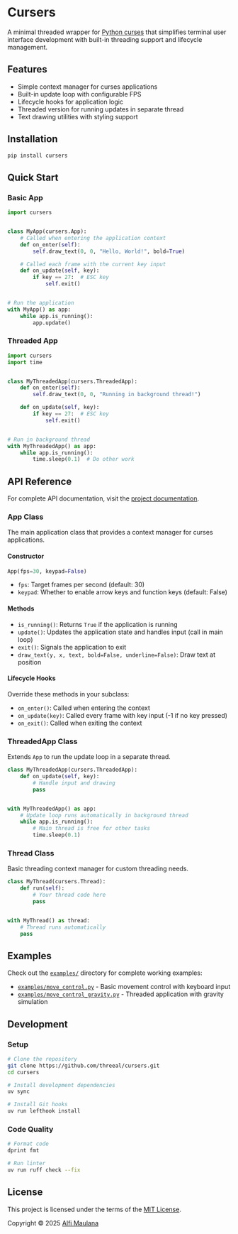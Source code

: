 # Cursers

A minimal threaded wrapper for [Python curses](https://docs.python.org/3/howto/curses.html) that simplifies terminal user interface development with built-in threading support and lifecycle management.

## Features

- Simple context manager for curses applications
- Built-in update loop with configurable FPS
- Lifecycle hooks for application logic
- Threaded version for running updates in separate thread
- Text drawing utilities with styling support

## Installation

```bash
pip install cursers
```

## Quick Start

### Basic App

```python
import cursers


class MyApp(cursers.App):
    # Called when entering the application context
    def on_enter(self):
        self.draw_text(0, 0, "Hello, World!", bold=True)

    # Called each frame with the current key input
    def on_update(self, key):
        if key == 27:  # ESC key
            self.exit()


# Run the application
with MyApp() as app:
    while app.is_running():
        app.update()
```

### Threaded App

```python
import cursers
import time


class MyThreadedApp(cursers.ThreadedApp):
    def on_enter(self):
        self.draw_text(0, 0, "Running in background thread!")

    def on_update(self, key):
        if key == 27:  # ESC key
            self.exit()


# Run in background thread
with MyThreadedApp() as app:
    while app.is_running():
        time.sleep(0.1)  # Do other work
```

## API Reference

For complete API documentation, visit the [project documentation](https://threeal.github.io/cursers/).

### App Class

The main application class that provides a context manager for curses applications.

#### Constructor

```python
App(fps=30, keypad=False)
```

- `fps`: Target frames per second (default: 30)
- `keypad`: Whether to enable arrow keys and function keys (default: False)

#### Methods

- `is_running()`: Returns `True` if the application is running
- `update()`: Updates the application state and handles input (call in main loop)
- `exit()`: Signals the application to exit
- `draw_text(y, x, text, bold=False, underline=False)`: Draw text at position

#### Lifecycle Hooks

Override these methods in your subclass:

- `on_enter()`: Called when entering the context
- `on_update(key)`: Called every frame with key input (-1 if no key pressed)
- `on_exit()`: Called when exiting the context

### ThreadedApp Class

Extends `App` to run the update loop in a separate thread.

```python
class MyThreadedApp(cursers.ThreadedApp):
    def on_update(self, key):
        # Handle input and drawing
        pass


with MyThreadedApp() as app:
    # Update loop runs automatically in background thread
    while app.is_running():
        # Main thread is free for other tasks
        time.sleep(0.1)
```

### Thread Class

Basic threading context manager for custom threading needs.

```python
class MyThread(cursers.Thread):
    def run(self):
        # Your thread code here
        pass


with MyThread() as thread:
    # Thread runs automatically
    pass
```

## Examples

Check out the [`examples/`](./examples/) directory for complete working examples:

- [`examples/move_control.py`](./examples/move_control.py) - Basic movement control with keyboard input
- [`examples/move_control_gravity.py`](./examples/move_control_gravity.py) - Threaded application with gravity simulation

## Development

### Setup

```bash
# Clone the repository
git clone https://github.com/threeal/cursers.git
cd cursers

# Install development dependencies
uv sync

# Install Git hooks
uv run lefthook install
```

### Code Quality

```bash
# Format code
dprint fmt

# Run linter
uv run ruff check --fix
```

## License

This project is licensed under the terms of the [MIT License](./LICENSE).

Copyright © 2025 [Alfi Maulana](https://github.com/threeal)
